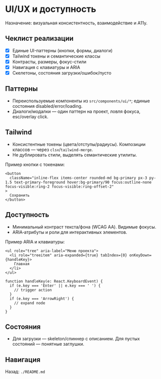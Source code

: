 # UI/UX и доступность

Назначение: визуальная консистентность, взаимодействие и A11y.

## Чеклист реализации
- [x] Единые UI-паттерны (кнопки, формы, диалоги)
- [x] Tailwind токены и семантические классы
- [x] Контрасты, размеры, фокус-стили
- [x] Навигация с клавиатуры и ARIA
- [x] Скелетоны, состояния загрузки/ошибок/пусто

## Паттерны
- Переиспользуемые компоненты из `src/components/ui/*`; единые состояния disabled/error/loading.
- Диалоги/модалки — один паттерн на проект, ловля фокуса, esc/overlay click.

## Tailwind
- Консистентные токены (цвета/отступы/радиусы). Композиции классов — через `clsx`/`tailwind-merge`.
- Не дублировать стили, выделять семантические утилиты.

Пример кнопки с токенами:
```tsx
<button
  className="inline-flex items-center rounded-md bg-primary px-3 py-1.5 text-primary-foreground hover:bg-primary/90 focus:outline-none focus-visible:ring-2 focus-visible:ring-offset-2"
>
  Сохранить
</button>
```

## Доступность
- Минимальный контраст текста/фона (WCAG AA). Видимые фокусы.
- ARIA‑атрибуты и роли для интерактивных элементов.

Пример ARIA и клавиатуры:
```tsx
<ul role="tree" aria-label="Меню проекта">
  <li role="treeitem" aria-expanded={true} tabIndex={0} onKeyDown={handleKey}>
    Главная
  </li>
</ul>

function handleKey(e: React.KeyboardEvent) {
  if (e.key === 'Enter' || e.key === ' ') {
    // trigger action
  }
  if (e.key === 'ArrowRight') {
    // expand node
  }
}
```

## Состояния
- Для загрузки — skeleton/спиннер с описанием. Для пустых состояний — понятные заглушки.

## Навигация
Назад: `./README.md`
